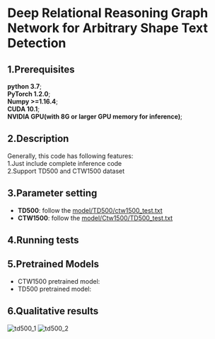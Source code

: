 # Deep Relational Reasoning Graph Network for Arbitrary Shape Text Detection
## 1.Prerequisites  
**python 3.7**;  
**PyTorch 1.2.0**;   
**Numpy >=1.16.4**;   
**CUDA 10.1**;   
**NVIDIA GPU(with 8G or larger GPU memory for inference)**;   
## 2.Description  
Generally, this code has following features:  
  1.Just include complete inference code  
  2.Support TD500 and CTW1500 dataset  
## 3.Parameter setting 
* **TD500**: follow the [model/TD500/ctw1500_test.txt](https://github.com/anoycode22/DRRG/model/TD500/ctw1500_test.txt)
* **CTW1500**: follow the [model/Ctw1500/TD500_test.txt](https://github.com/anoycode22/DRRG/model/Ctw1500/TD500_test.txt)

## 4.Running tests

## 5.Pretrained Models
 *  CTW1500 pretrained model: 
 *  TD500 pretrained model: 
## 6.Qualitative results
![td500_1](https://github.com/anoycode22/DRRG/tree/master/result/2.jpg)
![td500_2](https://github.com/anoycode22/DRRG/tree/master/result/9.jpg)
  


